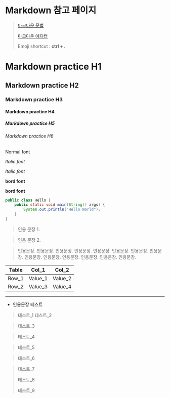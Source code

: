 # Markdown 참고 페이지
>   [마크다운 문법](https://gist.github.com/ihoneymon/652be052a0727ad59601 "마크다운 문법")
>
>   [마크다운 에디터](https://jbt.github.io/markdown-editor "마크다운 에디터")
>
>   Emoji shortcut : **ctrl + .**

# Markdown practice H1
## Markdown practice H2
### Markdown practice H3
#### Markdown practice H4
##### Markdown practice H5
###### Markdown practice H6

Normal font

*Italic font*

_Italic font_

**bord font**

__bord font__

```java
public class Hello {
    public static void main(String[] args) {
        System.out.println("Hello World");
    }
}
```

> 인용 문장 1.

> 인용 문장 2.

> 인용문장. 인용문장. 인용문장. 인용문장. 인용문장. 인용문장. 인용문장. 인용문장. 인용문장. 인용문장. 인용문장. 인용문장. 인용문장. 인용문장. 

Table | Col_1 | Col_2
------|-------|------
Row_1 | Value_1 | Value_2
Row_2 | Value_3 | Value_4


---

* 인용문장 테스트

> 테스트_1
> 테스트_2

> 테스트_3

> 테스트_4


> 테스트_5


> 테스트_6


> 테스트_7
>
> 테스트_8
>
> 테스트_9
